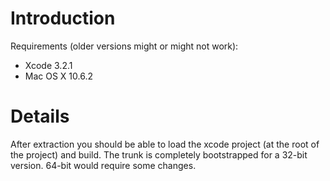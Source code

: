 # Introduction #

Requirements (older versions might or might not work):

  * Xcode 3.2.1
  * Mac OS X 10.6.2

# Details #

After extraction you should be able to load the xcode project (at the root of the project) and build. The trunk is completely bootstrapped for a 32-bit version. 64-bit would require some changes.